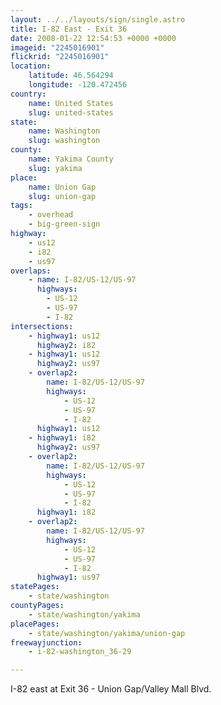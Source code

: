 ```yaml
---
layout: ../../layouts/sign/single.astro
title: I-82 East - Exit 36
date: 2008-01-22 12:54:53 +0000 +0000
imageid: "2245016901"
flickrid: "2245016901"
location:
    latitude: 46.564294
    longitude: -120.472456
country:
    name: United States
    slug: united-states
state:
    name: Washington
    slug: washington
county:
    name: Yakima County
    slug: yakima
place:
    name: Union Gap
    slug: union-gap
tags:
    - overhead
    - big-green-sign
highway:
    - us12
    - i82
    - us97
overlaps:
    - name: I-82/US-12/US-97
      highways:
        - US-12
        - US-97
        - I-82
intersections:
    - highway1: us12
      highway2: i82
    - highway1: us12
      highway2: us97
    - overlap2:
        name: I-82/US-12/US-97
        highways:
            - US-12
            - US-97
            - I-82
      highway1: us12
    - highway1: i82
      highway2: us97
    - overlap2:
        name: I-82/US-12/US-97
        highways:
            - US-12
            - US-97
            - I-82
      highway1: i82
    - overlap2:
        name: I-82/US-12/US-97
        highways:
            - US-12
            - US-97
            - I-82
      highway1: us97
statePages:
    - state/washington
countyPages:
    - state/washington/yakima
placePages:
    - state/washington/yakima/union-gap
freewayjunction:
    - i-82-washington_36-29

---
```

I-82 east at Exit 36 - Union Gap/Valley Mall Blvd.